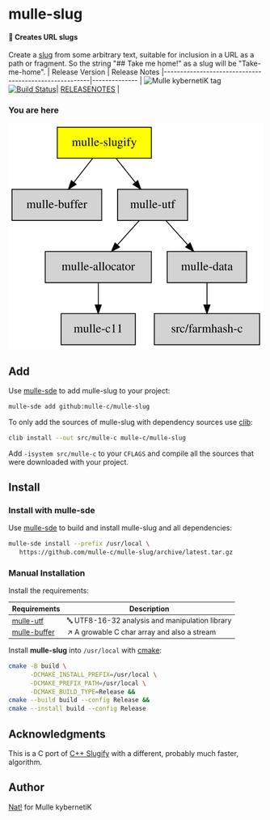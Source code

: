 # mulle-slug

#### 🐌 Creates URL slugs

Create a [slug](https://de.ryte.com/wiki/Slug) from some arbitrary text,
suitable for inclusion in a URL as a path or fragment. So the string
"## Take me home!" as a slug will be "Take-me-home".
| Release Version                                       | Release Notes
|-------------------------------------------------------|--------------
| ![Mulle kybernetiK tag](https://img.shields.io/github/tag/mulle-c/mulle-slug.svg?branch=release) [![Build Status](https://github.com/mulle-c/mulle-slug/workflows/CI/badge.svg?branch=release)](//github.com/mulle-c/mulle-slug/actions)| [RELEASENOTES](RELEASENOTES.md) |






### You are here

![Overview](overview.dot.svg)





## Add

Use [mulle-sde](//github.com/mulle-sde) to add mulle-slug to your project:

``` sh
mulle-sde add github:mulle-c/mulle-slug
```

To only add the sources of mulle-slug with dependency
sources use [clib](https://github.com/clibs/clib):


``` sh
clib install --out src/mulle-c mulle-c/mulle-slug
```

Add `-isystem src/mulle-c` to your `CFLAGS` and compile all the sources that were downloaded with your project.


## Install

### Install with mulle-sde

Use [mulle-sde](//github.com/mulle-sde) to build and install mulle-slug and all dependencies:

``` sh
mulle-sde install --prefix /usr/local \
   https://github.com/mulle-c/mulle-slug/archive/latest.tar.gz
```

### Manual Installation

Install the requirements:

| Requirements                                 | Description
|----------------------------------------------|-----------------------
| [mulle-utf](https://github.com/mulle-c/mulle-utf)             | 🔤 UTF8-16-32 analysis and manipulation library
| [mulle-buffer](https://github.com/mulle-c/mulle-buffer)             | ↗️ A growable C char array and also a stream

Install **mulle-slug** into `/usr/local` with [cmake](https://cmake.org):

``` sh
cmake -B build \
      -DCMAKE_INSTALL_PREFIX=/usr/local \
      -DCMAKE_PREFIX_PATH=/usr/local \
      -DCMAKE_BUILD_TYPE=Release &&
cmake --build build --config Release &&
cmake --install build --config Release
```

## Acknowledgments

This is a C port of [C++ Slugify](https://github.com/thomasbrueggemann/cpp-slugify)
with a different, probably much faster, algorithm.

## Author

[Nat!](https://mulle-kybernetik.com/weblog) for Mulle kybernetiK



